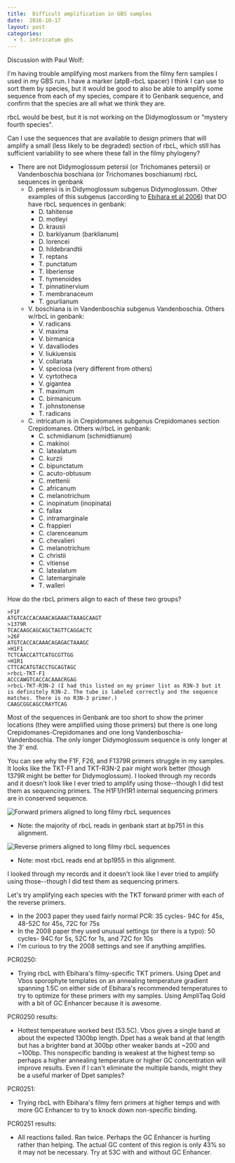 ```yaml
---
title:  Difficult amplification in GBS samples
date:  2016-10-17
layout: post
categories:
  - t. intricatum gbs
---
```

Discussion with Paul Wolf:

I'm having trouble amplifying most markers from the filmy fern samples I used in my GBS run. I have a marker (atpB-rbcL spacer) I think I can use to sort them by species, but it would be good to also be able to amplify some sequence from each of my species, compare it to Genbank sequence, and confirm that the species are all what we think they are.

rbcL would be best, but it is not working on the Didymoglossum or "mystery fourth species".

Can I use the sequences that are available to design primers that will amplify a small (less likely to be degraded) section of rbcL, which still has sufficient variability to see where these fall in the filmy phylogeny?

  * There are not Didymoglossum petersii (or Trichomanes petersii) or Vandenboschia boschiana (or Trichomanes boschianum) rbcL sequences in genbank
    * D. petersii is in Didymoglossum subgenus Didymoglossum. Other examples of this subgenus (according to [Ebihara et al 2006][1]) that DO have rbcL sequences in genbank:
      * D. tahitense
      * D. motleyi
      * D. krausii
      * D. barklyanum (barklianum)
      * D. lorencei
      * D. hildebrandtii
      * T. reptans
      * T. punctatum
      * T. liberiense
      * T. hymenoides
      * T. pinnatinervium
      * T. membranaceum
      * T. gourlianum
    * V. boschiana is in Vandenboschia subgenus Vandenboschia. Others w/rbcL in genbank:
      * V. radicans
      * V. maxima
      * V. birmanica
      * V. davalliodes
      * V. liukiuensis
      * V. collariata
      * V. speciosa (very different from others)
      * V. cyrtotheca
      * V. gigantea
      * T. maximum
      * C. birmanicum
      * T. johnstonense
      * T. radicans
    * C. intricatum is in Crepidomanes subgenus Crepidomanes section Crepidomanes. Others w/rbcL in genbank:
      * C. schmidianum (schmidtianum)
      * C. makinoi
      * C. latealatum
      * C. kurzii
      * C. bipunctatum
      * C. acuto-obtusum
      * C. mettenii
      * C. africanum
      * C. melanotrichum
      * C. inopinatum (inopinata)
      * C. fallax
      * C. intramarginale
      * C. frappieri
      * C. clarenceanum
      * C. chevalieri
      * C. melanotrichum
      * C. christii
      * C. vitiense
      * C. latealatum
      * C. latemarginale
      * T. walleri


How do the rbcL primers align to each of these two groups?

~~~
>F1F
ATGTCACCACAAACAGAAACTAAAGCAAGT
>1379R
TCACAAGCAGCAGCTAGTTCAGGACTC
>26F
ATGTCACCACAAACAGAGACTAAAGC
>H1F1
TCTCAACCATTCATGCGTTGG
>H1R1
CTTCACATGTACCTGCAGTAGC
>rbcL-TKT-F1
ACCCAWGTCACCACAAACRGAG
>rbcL-TKT-R3N-2 (I had this listed on my primer list as R3N-3 but it is definitely R3N-2. The tube is labeled correctly and the sequence matches. There is no R3N-3 primer.)
CAAGCGGCAGCCRAYTCAG
~~~

Most of the sequences in Genbank are too short to show the primer locations (they were amplified using those primers) but there is one long Crepidomanes-Crepidomanes and one long Vandenboschia-Vandenboschia. The only longer Didymoglossum sequence is only longer at the 3' end.

You can see why the F1F, F26, and F1379R primers struggle in my samples. It looks like the TKT-F1 and TKT-R3N-2 pair might work better (though 1379R might be better for Didymoglossum). I looked through my records and it doesn't look like I ever tried to amplify using those--though I did test them as sequencing primers. The H1F1/H1R1 internal sequencing primers are in conserved sequence.

![Forward primers aligned to long filmy rbcL sequences][image1]

  * Note: the majority of rbcL reads in genbank start at bp751 in this alignment.

![Reverse primers aligned to long filmy rbcL sequences][image2]

  * Note: most rbcL reads end at bp1955 in this alignment.

I looked through my records and it doesn't look like I ever tried to amplify using those--though I did test them as sequencing primers.

Let's try amplifying each species with the TKT forward primer with each of the reverse primers.
  * In the 2003 paper they used fairly normal PCR: 35 cycles- 94C for 45s, 48-52C for 45s, 72C for 75s
  * In the 2008 paper they used unusual settings (or there is a typo): 50 cycles- 94C for 5s, 52C for 1s, and 72C for 10s
  * I'm curious to try the 2008 settings and see if anything amplifies.

PCR0250:
  * Trying rbcL with Ebihara's filmy-specific TKT primers. Using Dpet and Vbos sporophyte templates on an annealing temperature gradient spanning 1.5C on either side of Ebihara's recommended temperatures to try to optimize for these primers with my samples. Using AmpliTaq Gold with a bit of GC Enhancer because it is awesome.

PCR0250 results:
  * Hottest temperature worked best (53.5C). Vbos gives a single band at about the expected 1300bp length. Dpet has a weak band at that length but has a brighter band at 300bp other weaker bands at ~200 and ~100bp. This nonspecific banding is weakest at the highest temp so perhaps a higher annealing temperature or higher GC concentration will improve results. Even if I can't eliminate the multiple bands, might they be a useful marker of Dpet samples?

PCR0251:
  * Trying rbcL with Ebihara's filmy fern primers at higher temps and with more GC Enhancer to try to knock down non-specific binding.

PCR0251 results:
  * All reactions failed. Ran twice. Perhaps the GC Enhancer is hurting rather than helping. The actual GC content of this region is only 43% so it may not be necessary. Try at 53C with and without GC Enhancer.



[1]: http://dx.doi.org/10.3767/000651906X622210
[image1]: {{site.image_path}}rbcL_forward_primers_aligned.png
[image2]: {{site.image_path}}rbcL_reverse_primers_aligned.png
